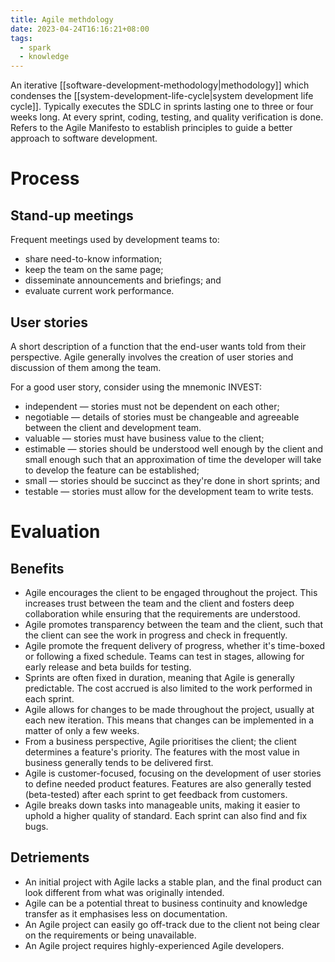 ```yaml
---
title: Agile methdology
date: 2023-04-24T16:16:21+08:00
tags:
  - spark
  - knowledge
---
```


An iterative [[software-development-methodology|methodology]] which condenses the [[system-development-life-cycle|system development life cycle]]. Typically executes the SDLC in sprints lasting one to three or four weeks long. At every sprint, coding, testing, and quality verification is done. Refers to the Agile Manifesto to establish principles to guide a better approach to software development.

# Process

## Stand-up meetings
Frequent meetings used by development teams to:
- share need-to-know information;
- keep the team on the same page;
- disseminate announcements and briefings; and
- evaluate current work performance.

## User stories
A short description of a function that the end-user wants told from their perspective. Agile generally involves the creation of user stories and discussion of them among the team.

For a good user story, consider using the mnemonic INVEST:
- independent — stories must not be dependent on each other;
- negotiable — details of stories must be changeable and agreeable between the client and development team.
- valuable — stories must have business value to the client;
- estimable — stories should be understood well enough by the client and small enough such that an approximation of time the developer will take to develop the feature can be established;
- small — stories should be succinct as they're done in short sprints; and
- testable — stories must allow for the development team to write tests.

# Evaluation

## Benefits
- Agile encourages the client to be engaged throughout the project. This increases trust between the team and the client and fosters deep collaboration while ensuring that the requirements are understood.
- Agile promotes transparency between the team and the client, such that the client can see the work in progress and check in frequently.
- Agile promote the frequent delivery of progress, whether it's time-boxed or following a fixed schedule. Teams can test in stages, allowing for early release and beta builds for testing.
- Sprints are often fixed in duration, meaning that Agile is generally predictable. The cost accrued is also limited to the work performed in each sprint.
- Agile allows for changes to be made throughout the project, usually at each new iteration. This means that changes can be implemented in a matter of only a few weeks.
- From a business perspective, Agile prioritises the client; the client determines a feature's priority. The features with the most value in business generally tends to be delivered first.
- Agile is customer-focused, focusing on the development of user stories to define needed product features. Features are also generally tested (beta-tested) after each sprint to get feedback from customers.
- Agile breaks down tasks into manageable units, making it easier to uphold a higher quality of standard. Each sprint can also find and fix bugs.

## Detriements
- An initial project with Agile lacks a stable plan, and the final product can look different from what was originally intended.
- Agile can be a potential threat to business continuity and knowledge transfer as it emphasises less on documentation.
- An Agile project can easily go off-track due to the client not being clear on the requirements or being unavailable.
- An Agile project requires highly-experienced Agile developers.